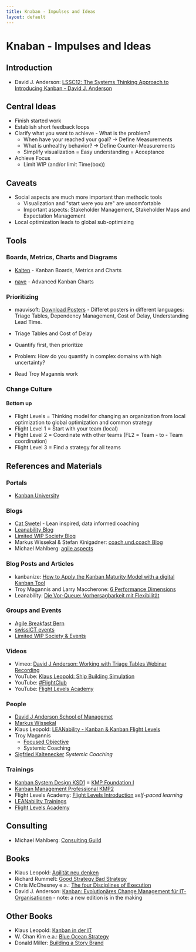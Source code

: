 ```yaml
---
title: Knaban - Impulses and Ideas
layout: default
---
```

# Knaban - Impulses and Ideas

## Introduction

* David J. Anderson: [LSSC12: The Systems Thinking Approach to Introducing Kanban - David J. Anderson](https://vimeo.com/46272041)

## Central Ideas

* Finish started work
* Establish short feedback loops
* Clarify what you want to achieve - What is the problem?
  * When have your reached your goal? -> Define Measurements
  * What is unhealthy behavior? -> Define Counter-Measurements
  * Simplify visualization = Easy understanding = Acceptance
* Achieve Focus
  * Limit WIP (and/or limit Time(box))

## Caveats

* Social aspects are much more important than methodic tools
  * Visualization and "start were you are" are uncomfortable
  * Important aspects: Stakeholder Management, Stakeholder Maps and Expectation Management
* Local optimization leads to global sub-optimizing

## Tools

### Boards, Metrics, Charts and Diagrams

* [Kaiten](https://en.kaiten.io/kanban) - Kanban Boards, Metrics and Charts

* [nave](https://getnave.com/kanban-dashboards) - Advanced Kanban Charts

### Prioritizing

* mauvisoft: [Download Posters](https://mauvisoft.com/downloads/) - Differet posters in different languages: Triage Tables, Dependency Management, Cost of Delay, Understanding Lead Time.

* Triage Tables and Cost of Delay
* Quantify first, then prioritize
* Problem: How do you quantify in complex domains with high uncertainty?
* Read Troy Magannis work

### Change Culture

#### Bottom up

* Flight Levels = Thinking model for changing an organization from local optimization to global optimization and common strategy
* Flight Level 1 = Start with your team (local)
* Flight Level 2 = Coordinate with other teams (FL2 = Team - to - Team coordination)
* Flight Level 3 = Find a strategy for all teams

## References and Materials

### Portals

* [Kanban University](http://edu.kanban.university)

### Blogs

* [Cat Swetel](https://www.catswetel.com/blog) - Lean inspired, data informed coaching
* [Leanability Blog](https://www.leanability.com/de/category/blog-de/)
* [Limited WIP Society Blog](https://www.limitedwip.org/blog/)
* Markus Wissekal & Stefan Kinigadner: [coach.und.coach Blog](https://coach.und.coach/blog/)
* Michael Mahlberg: [agile aspects](https://agile-aspects.michaelmahlberg.com)

### Blog Posts and Articles

* kanbanize: [How to Apply the Kanban Maturity Model with a digital Kanban Tool](https://kanbanize.com/kanban-resources/kanban-software/kanban-maturity-model)
* Troy Magannis and Larry Maccherone: [6 Performance Dimensions](https://mailchi.mp/79a876c00880/six-dimensions-of-team-performance-forecasting-and-metrics-with-troy-magennis?e=[UNIQID])
* Leanability: [Die Vor-Queue: Vorhersagbarkeit mit Flexibilität](https://2020.leanability.com/de/blog/2012/08/die-vor-queue-vorhersehbarkeit-mit-flexibilitaet/)

### Groups and Events

* [Agile Breakfast Bern](https://www.swissict.ch/event/agile-breakfast-bern-agilitaet-in-der-suva/)
* [swissICT events](https://www.swissict.ch/events/)
* [Limited WIP Society & Events](https://www.limitedwip.org/)

### Videos

* Vimeo: [David J Anderson: Working with Triage Tables Webinar Recording](https://vimeo.com/4406745389)
* YouTube: [Klaus Leopold: Ship Building Simulation](https://www.youtube.com/watch?v=iIc9ttGurUo)
* YouTube: [#FlightClub](https://www.youtube.com/playlist?list=PLacsUAvpF9E-rhGW_-KffqwsUYwjdfV-m)
* YouTube: [Flight Levels Academy](https://www.youtube.com/channel/UCapV3U6lXcd4sy0iCOK9mug)

### People

* [David J Anderson School of Managemet](https://djaa.com/)
* [Markus Wissekal](https://coach.und.coach/)
* Klaus Leopold: [LEANability - Kanban & Kanban Flight Levels](https://www.leanability.com/de/)
* Troy Magannis
  * [Focused Objective](https://www.focusedobjective.com)
  * Systemic Coaching
* [Sigfried Kaltenecker](https://www.informatik-aktuell.de/autoren-cv/dr-siegfried-kaltenecker.html) *Systemic Coaching*

### Trainings

* [Kanban System Design KSD1](https://www.agile-academy.com/de/kanban/trainings/kanban/) = [KMP Foundation I](https://www.avega.ch/academy/kanban-advanced-kanban-system-design-kmp-1/)
* [Kanban Management Professional KMP2](https://www.agile-academy.com/de/kanban/trainings/kanban-2/)
* Flight Levels Academy: [Flight Levels Introduction](https://www.flightlevels.io/workshops/flight-levels-intro/) *self-paced learning*
* [LEANability Trainings](https://2020.leanability.com/de/trainings/)
* [Flight Levels Academy](https://www.flightlevels.io/)

## Consulting

* Michael Mahlberg: [Consulting Guild](http://www.consulting-guild.de)

## Books

* Klaus Leopold: [Agilität neu denken](https://books.google.de/books?id=wmL1vQEACAAJ&dq=klaus+leopold+agilität+neu+denken&hl=de&sa=X&ved=2ahUKEwjjmual3ZnuAhWJ26QKHaECBxsQ6AEwAHoECAIQAg)
* Richard Rummelt: [Good Strategy Bad Strategy](https://books.google.de/books?id=nTU65JgxgOAC&printsec=frontcover&dq=Good+Strategy+Bad+Strategy&hl=de&sa=X&ved=2ahUKEwisxMSw3ZnuAhURuqQKHdlUCh4Q6AEwAHoECAMQAg#v=onepage&q=Good%20Strategy%20Bad%20Strategy&f=false)
* Chris McChesney e.a.: [The four Disciplines of Execution](https://books.google.de/books?id=VprjCwAAQBAJ&printsec=frontcover&dq=The+four+Disciplines+of+Execution&hl=de&sa=X&ved=2ahUKEwifkMzD3ZnuAhVKPewKHQMlChgQ6AEwAHoECAAQAg#v=onepage&q=The%20four%20Disciplines%20of%20Execution&f=false)
* David J. Anderson: [Kanban: Evolutionäres Change Management für IT-Organisationen](https://isbnsearch.org/isbn/9783898647304) - note: a new edition is in the making

## Other Books

* Klaus Leopold: [Kanban in der IT](https://books.google.de/books?id=iC1QAgAAQBAJ&pg=PT34&dq=kanban+in+der+iT&hl=de&sa=X&ved=2ahUKEwjqifHr3pnuAhWO_aQKHanCDiQQ6AEwAHoECAQQAg#v=onepage&q=kanban%20in%20der%20iT&f=false)
* W. Chan Kim e.a.: [Blue Ocean Strategy](https://books.google.de/books?id=BmPPAjGaDuQC&dq=Blue+Ocean+Strategy&hl=de&sa=X&ved=2ahUKEwjLyqz53pnuAhUE-aQKHarwBcoQ6AEwAHoECAEQAg)
* Donald Miller: [Building a Story Brand](https://books.google.de/books?id=b3xDDgAAQBAJ&printsec=frontcover&dq=Building+a+Story+Brand&hl=de&sa=X&ved=2ahUKEwj0w8OE35nuAhWOHewKHTXrDJ8Q6AEwAHoECAYQAg#v=onepage&q=Building%20a%20Story%20Brand&f=false)